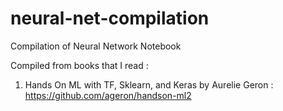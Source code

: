 # neural-net-compilation
Compilation of Neural Network Notebook

Compiled from books that I read :

1. Hands On ML with TF, Sklearn, and Keras by Aurelie Geron : https://github.com/ageron/handson-ml2
